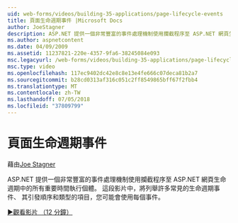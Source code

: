 ```yaml
---
uid: web-forms/videos/building-35-applications/page-lifecycle-events
title: 頁面生命週期事件 |Microsoft Docs
author: JoeStagner
description: ASP.NET 提供一個非常豐富的事件處理機制使用攔截程序至 ASP.NET 網頁生命週期中的所有重要時間執行個體。 這段影片中，將會列舉...
ms.author: aspnetcontent
ms.date: 04/09/2009
ms.assetid: 11237821-220e-4357-9fa6-38245084e093
msc.legacyurl: /web-forms/videos/building-35-applications/page-lifecycle-events
msc.type: video
ms.openlocfilehash: 117ec9402dc42e8c8e13e4fe666c07deca81b2a7
ms.sourcegitcommit: b28cd0313af316c051c2ff8549865bff67f2fbb4
ms.translationtype: MT
ms.contentlocale: zh-TW
ms.lasthandoff: 07/05/2018
ms.locfileid: "37809799"
---
```

<a name="page-lifecycle-events"></a>頁面生命週期事件
====================
藉由[Joe Stagner](https://github.com/JoeStagner)

ASP.NET 提供一個非常豐富的事件處理機制使用攔截程序至 ASP.NET 網頁生命週期中的所有重要時間執行個體。 這段影片中，將列舉許多常見的生命週期事件、 其引發順序和類型的項目，您可能會使用每個事件。

[&#9654;觀看影片 （12 分鐘）](https://channel9.msdn.com/Blogs/ASP-NET-Site-Videos/page-lifecycle-events)
